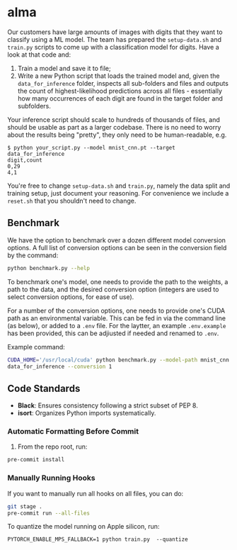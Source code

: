 # alma

Our customers have large amounts of images with digits that they want to classify using a ML model. The team has prepared the `setup-data.sh` and `train.py` scripts to come up with a classification model for digits. Have a look at that code and:
1. Train a model and save it to file;
2. Write a new Python script that loads the trained model and, given the `data_for_inference` folder, inspects all sub-folders and files and outputs the count of highest-likelihood predictions across all files - essentially how many occurrences of each digit are found in the target folder and subfolders.

Your inference script should scale to hundreds of thousands of files, and should be usable as part as a larger codebase. There is no need to worry about the results being "pretty", they only need to be human-readable, e.g.

```
$ python your_script.py --model mnist_cnn.pt --target data_for_inference
digit,count
0,29
4,1
```

You're free to change `setup-data.sh` and `train.py`, namely the data split and training setup, just document your reasoning. For convenience we include a `reset.sh` that you shouldn't need to change.

## Benchmark

We have the option to benchmark over a dozen different model conversion options. A full list of 
conversion options can be seen in the conversion field by the command:
```bash
python benchmark.py --help
```

To benchmark one's model, one needs to provide the path to the weights, a path to the data, and 
the desired conversion option (integers are used to select conversion options, for ease of use).

For a number of the conversion options, one needs to provide one's CUDA path as an environmental
variable. This can be fed in via the command line (as below), or added to a `.env` file. For the 
laytter, an example `.env.example` has been provided, this can be adjiusted if needed and renamed
to `.env`.

Example command:
```bash
CUDA_HOME='/usr/local/cuda' python benchmark.py --model-path mnist_cnn.pt --data-dir 
data_for_inference --conversion 1 
```

## Code Standards
- **Black**: Ensures consistency following a strict subset of PEP 8.
- **isort**: Organizes Python imports systematically.

### Automatic Formatting Before Commit
1. From the repo root, run:
```bash
pre-commit install
```
### Manually Running Hooks
If you want to manually run all hooks on all files, you can do:

```bash
git stage .
pre-commit run --all-files
```



To quantize the model running on Apple silicon, run:
```
PYTORCH_ENABLE_MPS_FALLBACK=1 python train.py  --quantize
```

